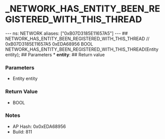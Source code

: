 # _NETWORK_HAS_ENTITY_BEEN_REGISTERED_WITH_THIS_THREAD

--- ns: NETWORK aliases: ["0xB07D3185E11657A5"] --- ## NETWORK_HAS_ENTITY_BEEN_REGISTERED_WITH_THIS_THREAD  // 0xB07D3185E11657A5 0xEDA68956 BOOL NETWORK_HAS_ENTITY_BEEN_REGISTERED_WITH_THIS_THREAD(Entity entity);  ## Parameters * **entity**:  ## Return value

### Parameters
* Entity entity

### Return Value
* BOOL

### Notes
* AP Hash: 0x0xEDA68956
* Build: 811

